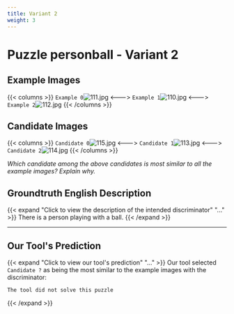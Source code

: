 ```yaml
---
title: Variant 2
weight: 3
---
```


# Puzzle personball - Variant 2

## Example Images
{{< columns >}}
`Example 0`![111.jpg](/natscene-data/images/111.jpg)
<--->
`Example 1`![110.jpg](/natscene-data/images/110.jpg)
<--->
`Example 2`![112.jpg](/natscene-data/images/112.jpg)
{{< /columns >}}

## Candidate Images
{{< columns >}}
`Candidate 0`![115.jpg](/natscene-data/images/115.jpg)
<--->
`Candidate 1`![113.jpg](/natscene-data/images/113.jpg)
<--->
`Candidate 2`![114.jpg](/natscene-data/images/114.jpg)
{{< /columns >}}

*Which candidate among the above candidates is most similar to all the example images? Explain why.*

## Groundtruth English Description

{{< expand "Click to view the description of the intended discriminator" "..." >}}
There is a person playing with a ball.
{{< /expand >}}

---



## Our Tool's Prediction

{{< expand "Click to view our tool's prediction" "..." >}}
Our tool selected `Candidate ?` as being the most similar to the example images with the discriminator:
```plaintext
The tool did not solve this puzzle
```
{{< /expand >}}
